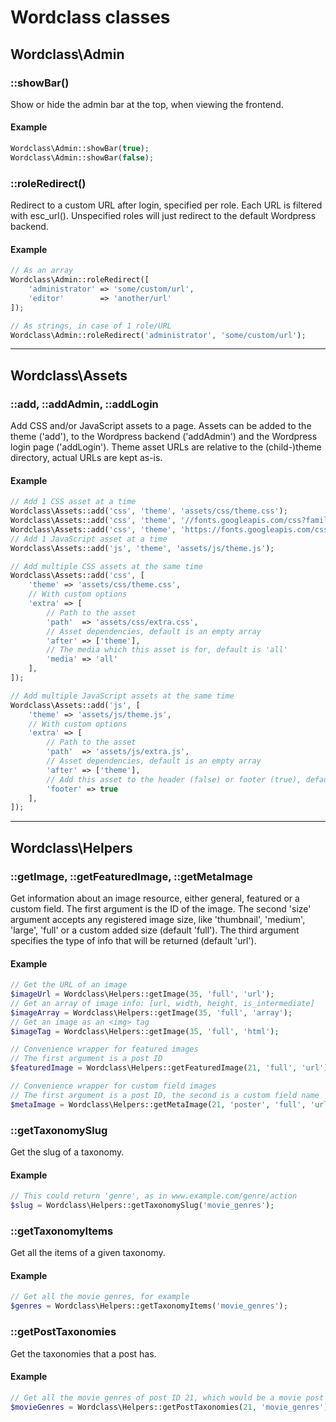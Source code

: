 # Wordclass classes

## Wordclass\Admin

### ::showBar()
Show or hide the admin bar at the top, when viewing the frontend.

#### Example
```php
Wordclass\Admin::showBar(true);
Wordclass\Admin::showBar(false);
```

### ::roleRedirect()
Redirect to a custom URL after login, specified per role. Each URL is filtered with esc_url(). Unspecified roles will just redirect to the default Wordpress backend.

#### Example
```php
// As an array
Wordclass\Admin::roleRedirect([
    'administrator' => 'some/custom/url',
    'editor'        => 'another/url'
]);

// As strings, in case of 1 role/URL
Wordclass\Admin::roleRedirect('administrator', 'some/custom/url');
```

---

## Wordclass\Assets

### ::add, ::addAdmin, ::addLogin
Add CSS and/or JavaScript assets to a page. Assets can be added to the theme ('add'), to the Wordpress backend ('addAdmin') and the Wordpress login page ('addLogin'). Theme asset URLs are relative to the (child-)theme directory, actual URLs are kept as-is.

#### Example
```php
// Add 1 CSS asset at a time
Wordclass\Assets::add('css', 'theme', 'assets/css/theme.css');
Wordclass\Assets::add('css', 'theme', '//fonts.googleapis.com/css?family=Open+Sans');
Wordclass\Assets::add('css', 'theme', 'https://fonts.googleapis.com/css?family=Open+Sans');
// Add 1 JavaScript asset at a time
Wordclass\Assets::add('js', 'theme', 'assets/js/theme.js');

// Add multiple CSS assets at the same time
Wordclass\Assets::add('css', [
    'theme' => 'assets/css/theme.css',
    // With custom options
    'extra' => [
        // Path to the asset
        'path'  => 'assets/css/extra.css',
        // Asset dependencies, default is an empty array
        'after' => ['theme'],
        // The media which this asset is for, default is 'all'
        'media' => 'all'
    ],
]);

// Add multiple JavaScript assets at the same time
Wordclass\Assets::add('js', [
    'theme' => 'assets/js/theme.js',
    // With custom options
    'extra' => [
        // Path to the asset
        'path'  => 'assets/js/extra.js',
        // Asset dependencies, default is an empty array
        'after' => ['theme'],
        // Add this asset to the header (false) or footer (true), default is true
        'footer' => true
    ],
]);
```

---

## Wordclass\Helpers

### ::getImage, ::getFeaturedImage, ::getMetaImage
Get information about an image resource, either general, featured or a custom field. The first argument is the ID of the image. The second 'size' argument accepts any registered image size, like 'thumbnail', 'medium', 'large', 'full' or a custom added size (default 'full'). The third argument specifies the type of info that will be returned (default 'url').

#### Example
```php
// Get the URL of an image
$imageUrl = Wordclass\Helpers::getImage(35, 'full', 'url');
// Get an array of image info: [url, width, height, is_intermediate]
$imageArray = Wordclass\Helpers::getImage(35, 'full', 'array');
// Get an image as an <img> tag
$imageTag = Wordclass\Helpers::getImage(35, 'full', 'html');

// Convenience wrapper for featured images
// The first argument is a post ID
$featuredImage = Wordclass\Helpers::getFeaturedImage(21, 'full', 'url');

// Convenience wrapper for custom field images
// The first argument is a post ID, the second is a custom field name
$metaImage = Wordclass\Helpers::getMetaImage(21, 'poster', 'full', 'url');
```

### ::getTaxonomySlug
Get the slug of a taxonomy.

#### Example
```php
// This could return 'genre', as in www.example.com/genre/action
$slug = Wordclass\Helpers::getTaxonomySlug('movie_genres');
```

### ::getTaxonomyItems
Get all the items of a given taxonomy.

#### Example
```php
// Get all the movie genres, for example
$genres = Wordclass\Helpers::getTaxonomyItems('movie_genres');
```

### ::getPostTaxonomies
Get the taxonomies that a post has.

#### Example
```php
// Get all the movie genres of post ID 21, which would be a movie post type
$movieGenres = Wordclass\Helpers::getPostTaxonomies(21, 'movie_genres');
```

